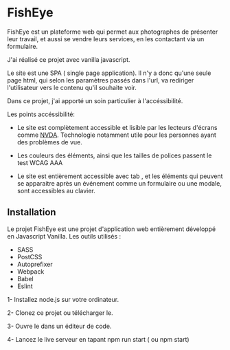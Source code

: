 # FishEye

FishEye est un plateforme web qui permet aux photographes de présenter leur travail, et aussi se vendre leurs services, en les contactant via un formulaire.

J'ai réalisé ce projet avec vanilla javascript. 

Le site est une SPA ( single page application). Il n'y a donc qu'une seule page html, qui selon les paramètres passés dans l'url, va rediriger l'utilisateur vers le contenu qu'il souhaite voir.

Dans ce projet, j'ai apporté un soin particulier à l'accéssibilité. 

Les points accéssibilité: 

 - Le site est complètement accessible et lisible par les lecteurs d'écrans comme [NVDA](https://www.nvda-fr.org/).
      Technologie notamment utile pour les personnes ayant des problèmes de vue. 
      
- Les couleurs des éléments, ainsi que les tailles de polices passent le test WCAG AAA

-  Le site est entièrement accessible avec tab , et les éléments qui peuvent se apparaitre après un événement comme un formulaire ou une modale, sont accessibles au clavier.

## Installation 

Le projet FishEye est une projet d'application web entièrement développé en Javascript Vanilla. 
Les outils utilisés : 
- SASS
- PostCSS
- Autoprefixer
- Webpack
- Babel
- Eslint

1- Installez node.js sur votre ordinateur. 

2- Clonez ce projet ou télécharger le.

3- Ouvre le dans un éditeur de code.

4- Lancez le live serveur en tapant npm run start ( ou npm start)

